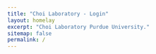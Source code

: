```yaml
---
title: "Choi Laboratory - Login"
layout: homelay
excerpt: "Choi Laboratory Purdue University."
sitemap: false
permalink: /
---
```

